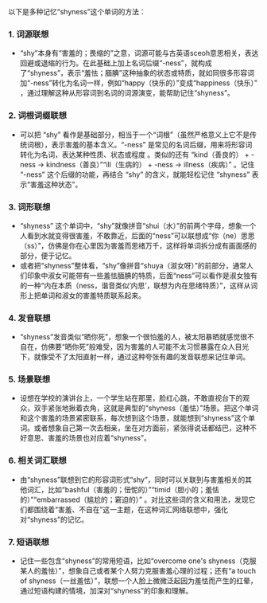 以下是多种记忆“shyness”这个单词的方法：
### 1. 词源联想
 - “shy”本身有“害羞的；畏缩的”之意，词源可能与古英语sceoh意思相关，表达回避或退缩的行为。在此基础上加上名词后缀“-ness”，就构成了“shyness”，表示“羞怯；腼腆”这种抽象的状态或特质，就如同很多形容词加“-ness”转化为名词一样，例如“happy（快乐的）”变成“happiness（快乐）” ，通过理解这种从形容词到名词的词源演变，能帮助记住“shyness”。
### 2. 词根词缀联想
 - 可以把 “shy” 看作是基础部分，相当于一个“词根”（虽然严格意义上它不是传统词根），表示害羞的基本含义。“-ness” 是常见的名词后缀，用来将形容词转化为名词，表达某种性质、状态或程度 。类似的还有 “kind（善良的） + -ness → kindness（善良）”“ill（生病的） + -ness → illness（疾病）” 。记住 “-ness” 这个后缀的功能，再结合 “shy” 的含义，就能轻松记住 “shyness” 表示“害羞这种状态”。
### 3. 词形联想
 - “shyness” 这个单词中，“shy”就像拼音“shui（水）”的前两个字母，想象一个人看到水就变得很害羞，不敢靠近，后面的“ness”可以联想成“你（ne）思思（ss）”，仿佛是你在心里因为害羞而思绪万千，这样将单词拆分成有画面感的部分，便于记忆。
 - 或者把“shyness”整体看，“shy”像拼音“shuya（淑女呀）”的前部分，通常人们印象中淑女可能带有一些羞怯腼腆的特质，后面“ness”可以看作是淑女独有的一种“内在本质（ness，谐音类似‘内思’，联想为内在思绪特质）”，这样从词形上把单词和淑女的害羞特质联系起来。 
### 4. 发音联想
 - “shyness”发音类似“晒你死”，想象一个很怕羞的人，被太阳暴晒就感觉很不自在，仿佛要“晒你死”般难受，因为害羞的人可能不太习惯暴露在众人目光下，就像受不了太阳直射一样，通过这种夸张有趣的发音联想来记住单词。
### 5. 场景联想
 - 设想在学校的演讲台上，一个学生站在那里，脸红心跳，不敢直视台下的观众，双手紧张地揪着衣角，这就是典型的“shyness（羞怯）”场景。把这个单词和这个害羞的场景紧密联系，每次想到这个场景，就能想到“shyness”这个单词。或者想象自己第一次去相亲，坐在对方面前，紧张得说话都结巴，这种不好意思、害羞的场景也对应着“shyness”。
### 6. 相关词汇联想
 - 由“shyness”联想到它的形容词形式“shy”，同时可以关联到与害羞相关的其他词汇，比如“bashful（害羞的；忸怩的）”“timid（胆小的；羞怯的）”“embarrassed（尴尬的；窘迫的）” 。对比这些词的含义和用法，发现它们都围绕着“害羞、不自在”这一主题，在这种词汇网络联想中，强化对“shyness”的记忆。 
### 7. 短语联想
 - 记住一些包含“shyness”的常用短语，比如“overcome one's shyness（克服某人的羞怯）”，想象自己或者某个人努力克服害羞心理的过程；还有“a touch of shyness（一丝羞怯）”，联想一个人脸上微微泛起因为羞怯而产生的红晕，通过短语构建的情境，加深对“shyness”的印象和理解。 